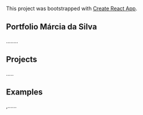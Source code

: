 This project was bootstrapped with [Create React App](https://github.com/facebookincubator/create-react-app).

## Portfolio Márcia da Silva

........

## Projects

.....

## Examples

,......


